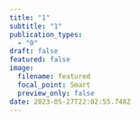 ```yaml
---
title: "1"
subtitle: "1"
publication_types:
  - "0"
draft: false
featured: false
image:
  filename: featured
  focal_point: Smart
  preview_only: false
date: 2023-05-27T22:02:55.748Z
---
```

